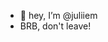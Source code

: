 - 👋 hey, I’m @juliiem
- BRB, don't leave!

<!---
juliiem/juliiem is a ✨ special ✨ repository because its `README.md` (this file) appears on your GitHub profile.
You can click the Preview link to take a look at your changes.
--->
